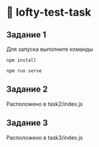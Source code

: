 # :pencil: lofty-test-task

## Задание 1
Для запуска выполните команды
```
npm install
```
```
npm run serve
```
## Задание 2
Расположено в task2/index.js

## Задание 3
Расположено в task3/index.js
